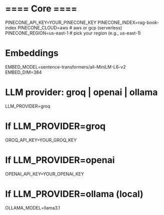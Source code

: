 # ==== Core ====
PINECONE_API_KEY=YOUR_PINECONE_KEY
PINECONE_INDEX=rag-book-index
PINECONE_CLOUD=aws # aws or gcp (serverless)
PINECONE_REGION=us-east-1 # pick your region (e.g., us-east-1)


# Embeddings
EMBED_MODEL=sentence-transformers/all-MiniLM-L6-v2
EMBED_DIM=384


# LLM provider: groq | openai | ollama
LLM_PROVIDER=groq


# If LLM_PROVIDER=groq
GROQ_API_KEY=YOUR_GROQ_KEY


# If LLM_PROVIDER=openai
OPENAI_API_KEY=YOUR_OPENAI_KEY


# If LLM_PROVIDER=ollama (local)
OLLAMA_MODEL=llama3.1